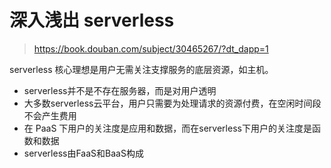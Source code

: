 
# 深入浅出 serverless

> https://book.douban.com/subject/30465267/?dt_dapp=1

serverless 核心理想是用户无需关注支撑服务的底层资源，如主机。


+ serverless并不是不存在服务器，而是对用户透明
+ 大多数serverless云平台，用户只需要为处理请求的资源付费，在空闲时间段不会产生费用
+ 在 PaaS 下用户的关注度是应用和数据，而在serverless下用户的关注度是函数和数据
+ serverless由FaaS和BaaS构成
